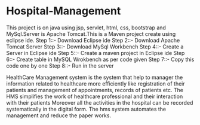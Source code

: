 # Hospital-Management
This project is on java using jsp, servlet, html, css, bootstrap and MySql.Server is Apache Tomcat.This is a Maven project create using eclipse ide. 
Step 1::- Download Eclipse ide Step 2::- Download Apache Tomcat Server Step 3::- Download MySql Workbench Step 4::- Create a Server in Eclipse ide Step 5::- Create a maven project in Eclipse ide Step 6::- Create table in MySQL Wrokbench as per code given Step 7::- Copy this code one by one Step 8::- Run in the server

HealthCare Management system is the system that help to manager the information related to healthcare more efficiently like registration of their patients and management of appointments, records of patients etc.
The HMS simplifies the work of healthcare professional and their interaction with their patients
Moreover all the activities in the hospital can be recorded systematically in the digital form.
The hms system automates the management and reduce the paper works.


